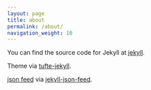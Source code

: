 ```yaml
---
layout: page
title: about
permalink: /about/
navigation_weight: 10
---
```


You can find the source code for Jekyll at [jekyll](https://github.com/jekyll/jekyll).

Theme via [tufte-jekyll](https://github.com/clayh53/tufte-jekyll).

[json feed](https://jsonfeed.org) via [jekyll-json-feed](https://github.com/vallieres/jekyll-json-feed).
